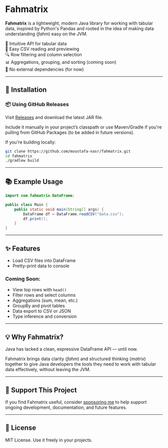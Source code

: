 # Fahmatrix

**Fahmatrix** is a lightweight, modern Java library for working with tabular data, inspired by Python's Pandas and rooted in the idea of making data understanding (*fahm*) easy on the JVM.

🚀 Intuitive API for tabular data  
📄 Easy CSV reading and previewing  
🔍 Row filtering and column selection  
📊 Aggregations, grouping, and sorting (coming soon)  
🧩 No external dependencies (for now)

---

## 🔧 Installation

### 📦 Using GitHub Releases

Visit [Releases](https://github.com/moustafa-nasr/fahmatrix/releases) and download the latest JAR file.

Include it manually in your project’s classpath or use Maven/Gradle if you're pulling from GitHub Packages (to be added in future versions).

If you're building locally:
```bash
git clone https://github.com/moustafa-nasr/fahmatrix.git
cd fahmatrix
./gradlew build
```

---

## 📚 Example Usage

```java
import com.fahmatrix.DataFrame;

public class Main {
    public static void main(String[] args) {
        DataFrame df = DataFrame.readCSV("data.csv");
        df.print();
    }
}
```

---

## ✨ Features

- Load CSV files into DataFrame
- Pretty-print data to console

### Coming Soon:
- View top rows with `head()`
- Filter rows and select columns
- Aggregations (sum, mean, etc.)
- GroupBy and pivot tables
- Data export to CSV or JSON
- Type inference and conversion

---

## 💡 Why Fahmatrix?

Java has lacked a clean, expressive DataFrame API — until now.

Fahmatrix brings data clarity (*fahm*) and structured thinking (*matrix*) together to give Java developers the tools they need to work with tabular data effectively, without leaving the JVM.

---

## 🙌 Support This Project

If you find Fahmatrix useful, consider [sponsoring me](https://github.com/sponsors/moustafa-nasr) to help support ongoing development, documentation, and future features.

---

## 📝 License

MIT License. Use it freely in your projects.